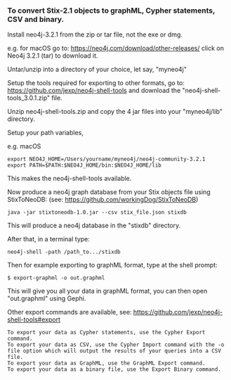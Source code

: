 ### To convert Stix-2.1 objects to graphML, Cypher statements, CSV and binary.

Install neo4j-3.2.1 from the zip or tar file, not the exe or dmg.

e.g. for macOS go to: https://neo4j.com/download/other-releases/
click on Neo4j 3.2.1 (tar) to download it.

Untar/unzip into a directory of your choice, let say, "myneo4j"

Setup the tools required for exporting to other formats, go to: https://github.com/jexp/neo4j-shell-tools
and download the "neo4j-shell-tools_3.0.1.zip" file.

Unzip neo4j-shell-tools.zip and copy the 4 jar files into your "myneo4j/lib" directory.

Setup your path variables, 

e.g. macOS

    export NEO4J_HOME=/Users/yourname/myneo4j/neo4j-community-3.2.1
    export PATH=$PATH:$NEO4J_HOME/bin:$NEO4J_HOME/lib

This makes the neo4j-shell-tools available.

Now produce a neo4j graph database from your Stix objects file using StixToNeoDB:
(see: https://github.com/workingDog/StixToNeoDB)

    java -jar stixtoneodb-1.0.jar --csv stix_file.json stixdb

This will produce a neo4j database in the "stixdb" directory.

After that, in a terminal type:

    neo4j-shell -path /path_to.../stixdb

Then for example exporting to graphML format, type at the shell prompt: 

    $ export-graphml -o out.graphml

This will give you all your data in graphML format, you can then open "out.graphml" using Gephi.

Other export commands are available, 
see: https://github.com/jexp/neo4j-shell-tools#export

    To export your data as Cypher statements, use the Cypher Export command.
    To export your data as CSV, use the Cypher Import command with the -o file option which will output the results of your queries into a CSV file.
    To export your data as GraphML, use the GraphML Export command.
    To export your data as a binary file, use the Export Binary command.
